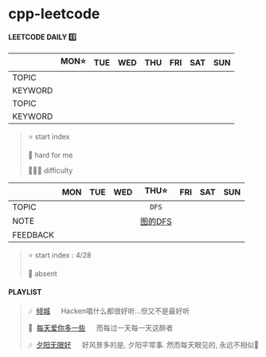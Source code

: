 # cpp-leetcode

#### LEETCODE DAILY  5️⃣

|       |MON⭐|TUE|WED|THU|FRI|SAT|SUN|
|  ---  |:-:|:-:|:-:|:-:|:-:|:-:|:-:|
|TOPIC  |   |   |   |   |   |   |   |
|KEYWORD|   |   |   |   |   |   |   |
|TOPIC  |   |   |   |   |   |   |   |
|KEYWORD|   |   |   |   |   |   |   |

> ⭐ start index   
> 
> 📌 hard for me    
> 
> 💚🧡💔 difficulty   



|        |MON|TUE|WED|THU⭐|FRI|SAT|SUN|
|  ---   |:-:|:-:|:-:|:-:|:-:|:-:|:-:|
|TOPIC   |   |   |   |`DFS`|   |   |   |
|NOTE    |   |   |   |[图的DFS](https://github.com/MyLeetCodeRecord/cpp-leetcode/blob/master/markdown/%E4%B8%93%E9%A2%98%20-%20DFS.md)|   |   |   |
|FEEDBACK|   |   |   |   |   |   |   |
> ⭐ start index : 4/28  
> 
> 📅 absent

#### PLAYLIST
> 🎶&nbsp; [倾城](https://c.y.qq.com/base/fcgi-bin/u?__=yqO6CMKOOmLX) &emsp; Hacken唱什么都很好听...但又不是最好听
> 
> 🎵&nbsp; [每天爱你多一些](https://c.y.qq.com/base/fcgi-bin/u?__=qFqpko) &emsp; 而每过一天每一天这醉者
> 
> 🎶&nbsp; [夕阳无限好](https://c.y.qq.com/base/fcgi-bin/u?__=IsQY4X) &emsp; 好风景多的是, 夕阳平常事. 然而每天眼见的, 永远不相似🌇